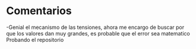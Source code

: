 # Comentarios
-Genial el mecanismo de las tensiones, ahora me encargo de buscar por que los valores dan muy grandes, es probable que el error sea matematico
Probando el repositorio 
